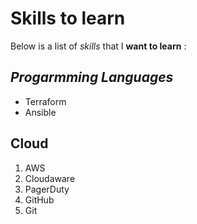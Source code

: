 # Skills to learn

Below is a list of _skills_ that I **want to learn** :

## _Progarmming Languages_
- Terraform
- Ansible

## **Cloud** 
1. AWS
2. Cloudaware
3. PagerDuty
4. GitHub
5. Git
